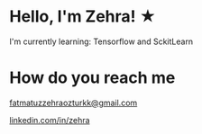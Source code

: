 # Hello, I'm Zehra! ★

I'm currently learning: Tensorflow and SckitLearn

# How do you reach me 
[fatmatuzzehraozturkk@gmail.com](mailto:fatmatuzzehraozturkk.gmail.com)
 
[linkedin.com/in/zehra](https://www.linkedin.com/in/zehra)


